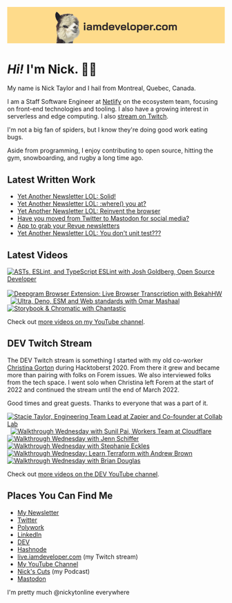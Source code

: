 <a href="https://iamdeveloper.com" title="My website"><img src="github-banner.png" alt="An alpaca grinning with the words livecoding.ca beside them" /></a>

# <em>Hi!</em> I'm Nick. 👋🏻

My name is Nick Taylor and I hail from Montreal, Quebec, Canada.

I am a Staff Software Engineer at [Netlify](https://netlify.com/) on the ecosystem team, focusing on front-end technologies and tooling. I also have a growing interest in serverless and edge computing. I also [stream on Twitch](https://livecoding.ca/).

I'm not a big fan of spiders, but I know they're doing good work eating bugs.

Aside from programming, I enjoy contributing to open source, hitting the gym, snowboarding, and rugby a long time ago.

## Latest Written Work

<!-- BLOG-POST-LIST:START -->
- [Yet Another Newsletter LOL: Solid!](https://www.iamdeveloper.com/newsletter/yet-another-newsletter-lol-solid-1964/)
- [Yet Another Newsletter LOL: :where&lpar;&rpar; you at?](https://www.iamdeveloper.com/newsletter/yet-another-newsletter-lol-where-you-at/)
- [Yet Another Newsletter LOL: Reinvent the browser](https://www.iamdeveloper.com/newsletter/yet-another-newsletter-lol-reinvent-the-browser/)
- [Have you moved from Twitter to Mastodon for social media?](https://www.iamdeveloper.com/blog/have-you-moved-from-twitter-to-mastodon-for-social-media-4a37/)
- [App to grab your Revue newsletters](https://www.iamdeveloper.com/blog/app-to-grab-your-revue-newsletters-1gci/)
- [Yet Another Newsletter LOL: You don&#39;t unit test???](https://www.iamdeveloper.com/newsletter/yet-another-newsletter-lol-issue-72-you-dont-unit/)
<!-- BLOG-POST-LIST:END -->

## Latest Videos

<!-- VIDEO-LIST:START --><div><a href="https://www.youtube.com/watch?v=fQj2ELGIoK8" title="ASTs, ESLint, and TypeScript ESLint with Josh Goldberg, Open Source Developer"><img src="https://i3.ytimg.com/vi/fQj2ELGIoK8/hqdefault.jpg" alt="ASTs, ESLint, and TypeScript ESLint with Josh Goldberg, Open Source Developer" width="360" height="270" /></a>&nbsp;&nbsp;<a href="https://www.youtube.com/watch?v=zRPzc36OXxk" title="Deepgram Browser Extension: Live Browser Transcription with BekahHW"><img src="https://i3.ytimg.com/vi/zRPzc36OXxk/hqdefault.jpg" alt="Deepgram Browser Extension: Live Browser Transcription with BekahHW" width="360" height="270" /></a>&nbsp;&nbsp;<a href="https://www.youtube.com/watch?v=2O261lBGHC8" title="Ultra, Deno, ESM and Web standards with Omar Mashaal"><img src="https://i3.ytimg.com/vi/2O261lBGHC8/hqdefault.jpg" alt="Ultra, Deno, ESM and Web standards with Omar Mashaal" width="360" height="270" /></a>&nbsp;&nbsp;<a href="https://www.youtube.com/watch?v=UNzC-pNekMc" title="Storybook & Chromatic with Chantastic"><img src="https://i2.ytimg.com/vi/UNzC-pNekMc/hqdefault.jpg" alt="Storybook & Chromatic with Chantastic" width="360" height="270" /></a>&nbsp;&nbsp;</div><!-- VIDEO-LIST:END -->

Check out [more videos on my YouTube channel](http://youtube.iamdeveloper.com/).

## DEV Twitch Stream

The DEV Twitch stream is something I started with my old co-worker [Christina Gorton](https://twitter.com/coffeecraftcode) during Hacktoberst 2020. From there it grew and became more than pairing with folks on Forem issues. We also interviewed folks from the tech space. I went solo when Christina left Forem at the start of 2022 and continued the stream until the end of March 2022.

Good times and great guests. Thanks to everyone that was a part of it.

<div>
  <a
    href="https://www.youtube.com/watch?v=cmooRSV4sr8"
    title="Stacie Taylor, Engineering Team Lead at Zapier and Co-founder at Collab Lab"
    ><img
      src="https://i4.ytimg.com/vi/cmooRSV4sr8/hqdefault.jpg"
      alt="Stacie Taylor, Engineering Team Lead at Zapier and Co-founder at Collab Lab"
      width="360"
      height="270" /></a
  >&nbsp;&nbsp;<a
    href="https://www.youtube.com/watch?v=zMEvgvSrPuo"
    title="Walkthrough Wednesday with Sunil Pai, Workers Team at Cloudflare"
    ><img
      src="https://i3.ytimg.com/vi/zMEvgvSrPuo/hqdefault.jpg"
      alt="Walkthrough Wednesday with Sunil Pai, Workers Team at Cloudflare"
      width="360"
      height="270" /></a
  >&nbsp;&nbsp;<a
    href="https://www.youtube.com/watch?v=MWkJFsC9jZo"
    title="Walkthrough Wednesday with Jenn Schiffer"
    ><img
      src="https://i2.ytimg.com/vi/MWkJFsC9jZo/hqdefault.jpg"
      alt="Walkthrough Wednesday with Jenn Schiffer"
      width="360"
      height="270" /></a
  >&nbsp;&nbsp<a
    href="https://www.youtube.com/watch?v=IH2IcYMxab4"
    title="Walkthrough Wednesday with Stephanie Eckles"
    ><img
      src="https://i2.ytimg.com/vi/IH2IcYMxab4/hqdefault.jpg"
      alt="Walkthrough Wednesday with Stephanie Eckles"
      width="360"
      height="270" /></a
  >&nbsp;&nbsp;<a
    href="https://www.youtube.com/watch?v=wHWzxGD_cRk"
    title="Walkthrough Wednesday: Learn Terraform with Andrew Brown"
    ><img
      src="https://i4.ytimg.com/vi/wHWzxGD_cRk/hqdefault.jpg"
      alt="Walkthrough Wednesday: Learn Terraform with Andrew Brown"
      width="360"
      height="270" /></a
  >&nbsp;&nbsp;<a
    href="https://www.youtube.com/watch?v=d1KCS6C4Rus"
    title="Walkthrough Wednesday with Brian Douglas"
    ><img
      src="https://i1.ytimg.com/vi/d1KCS6C4Rus/hqdefault.jpg"
      alt="Walkthrough Wednesday with Brian Douglas"
      width="360"
      height="270" /></a
  >
</div>

Check out [more videos on the DEV YouTube channel](https://www.youtube.com/thepracticaldevteam).

## Places You Can Find Me

- [My Newsletter](https://newsletter.iamdeveloper.com)
- [Twitter](https://twitter.com/nickytonline)
- [Polywork](https://timeline.iamdeveloper.com)
- [LinkedIn](https://www.linkedin.com/in/nickytonline/)
- [DEV](https://dev.to/nickytonline)
- [Hashnode](https://hashnode.iamdeveloper.com/)
- [live.iamdeveloper.com](https://live.iamdeveloper.com) (my Twitch stream)
- [My YouTube Channel](https://youtube.iamdeveloper.com)
- [Nick's Cuts](https://pod.iamdeveloper.com) (my Podcast)
- <a rel="me" href="https://toot.cafe/@nickytonline">Mastodon</a>

I'm pretty much @nickytonline everywhere

